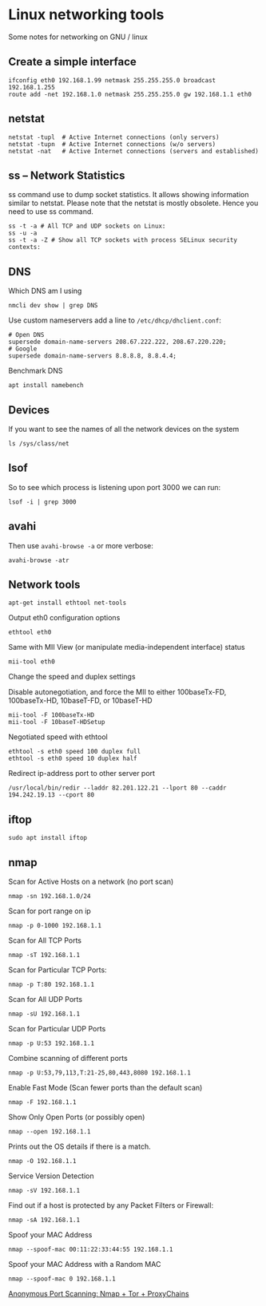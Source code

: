 # Linux networking tools

Some notes for networking on GNU / linux

## Create a simple interface 

    ifconfig eth0 192.168.1.99 netmask 255.255.255.0 broadcast 192.168.1.255
    route add -net 192.168.1.0 netmask 255.255.255.0 gw 192.168.1.1 eth0

## netstat

    netstat -tupl  # Active Internet connections (only servers)
    netstat -tupn  # Active Internet connections (w/o servers)
    netstat -nat   # Active Internet connections (servers and established)

## ss – Network Statistics

ss command use to dump socket statistics. It allows showing information similar to netstat.
Please note that the netstat is mostly obsolete. Hence you need to use ss command.

    ss -t -a # All TCP and UDP sockets on Linux:
    ss -u -a
    ss -t -a -Z # Show all TCP sockets with process SELinux security contexts:

## DNS

Which DNS am I using

    nmcli dev show | grep DNS

Use custom nameservers add a line to `/etc/dhcp/dhclient.conf`:

    # Open DNS
    supersede domain-name-servers 208.67.222.222, 208.67.220.220;
    # Google
    supersede domain-name-servers 8.8.8.8, 8.8.4.4;

Benchmark DNS

    apt install namebench


## Devices

If you want to see the names of all the network devices on the system

    ls /sys/class/net

## lsof

So to see which process is listening upon port 3000 we can run:

    lsof -i | grep 3000

## avahi

Then use `avahi-browse -a`  or more verbose:

    avahi-browse -atr

## Network tools

    apt-get install ethtool net-tools

Output eth0 configuration options

    ethtool eth0

Same with MII View (or manipulate media-independent interface) status

    mii-tool eth0

Change the speed and duplex settings

Disable autonegotiation, and force the MII to either 100baseTx-FD, 100baseTx-HD, 10baseT-FD, or 10baseT-HD

    mii-tool -F 100baseTx-HD
    mii-tool -F 10baseT-HDSetup

Negotiated speed with ethtool

    ethtool -s eth0 speed 100 duplex full
    ethtool -s eth0 speed 10 duplex half


Redirect ip-address port to other server port

    /usr/local/bin/redir --laddr 82.201.122.21 --lport 80 --caddr 194.242.19.13 --cport 80

## iftop

    sudo apt install iftop

## nmap

Scan for Active Hosts on a network (no port scan)

    nmap -sn 192.168.1.0/24

Scan for port range on ip

    nmap -p 0-1000 192.168.1.1

Scan for All TCP Ports

    nmap -sT 192.168.1.1

Scan for Particular TCP Ports:

    nmap -p T:80 192.168.1.1

Scan for All UDP Ports

    nmap -sU 192.168.1.1

Scan for Particular UDP Ports

    nmap -p U:53 192.168.1.1

Combine scanning of different ports

    nmap -p U:53,79,113,T:21-25,80,443,8080 192.168.1.1

Enable Fast Mode (Scan fewer ports than the default scan)

    nmap -F 192.168.1.1

Show Only Open Ports (or possibly open)

    nmap --open 192.168.1.1

Prints out the OS details if there is a match.

    nmap -O 192.168.1.1

Service Version Detection

    nmap -sV 192.168.1.1

Find out if a host is protected by any Packet Filters or Firewall:

    nmap -sA 192.168.1.1

Spoof your MAC Address

    nmap --spoof-mac 00:11:22:33:44:55 192.168.1.1

Spoof your MAC Address with a Random MAC 

    nmap --spoof-mac 0 192.168.1.1

[Anonymous Port Scanning: Nmap + Tor + ProxyChains](https://www.shellhacks.com/anonymous-port-scanning-nmap-tor-proxychains/)
